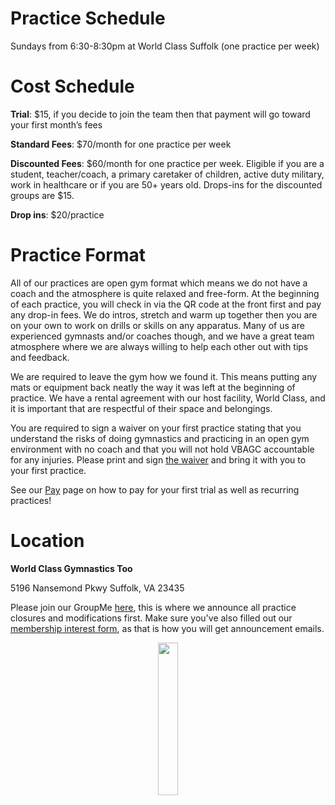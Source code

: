 <!---layout: page
title: "Practice Schedule"
permalink: /practice-schedule--->

# Practice Schedule
Sundays from 6:30-8:30pm at World Class Suffolk (one practice per week)

# Cost Schedule
<b>Trial</b>: $15, if you decide to join the team then that payment will go toward your first month’s fees

<b>Standard Fees</b>: $70/month for one practice per week

<b>Discounted Fees</b>: $60/month for one practice per week. Eligible if you are a student, teacher/coach, a primary caretaker of children, active duty military, work in healthcare or if you are 50+ years old. Drops-ins for the discounted groups are $15.

<b>Drop ins</b>: $20/practice

# Practice Format
All of our practices are open gym format which means we do not have a coach and the atmosphere is quite relaxed and free-form. At the beginning of each practice, you will check in via the QR code at the front first and pay any drop-in fees. We do intros, stretch and warm up together then you are on your own to work on drills or skills on any apparatus. Many of us are experienced gymnasts and/or coaches though, and we have a great team atmosphere where we are always willing to help each other out with tips and feedback.

We are required to leave the gym how we found it. This means putting any mats or equipment back neatly the way it was left at the beginning of practice. We have a rental agreement with our host facility, World Class, and it is important that are respectful of their space and belongings.

You are required to sign a waiver on your first practice stating that you understand the risks of doing gymnastics and practicing in an open gym environment with no coach and that you will not hold VBAGC accountable for any injuries. Please print and sign [the waiver](https://docs.google.com/document/d/1ThH51oK66MFMfpiMsASLXGLkmXcbsNau/edit?usp=sharing&ouid=108086916723310005087&rtpof=true&sd=true) and bring it with you to your first practice.

See our [Pay](vbadultgymnasticsclub.github.io/pay) page on how to pay for your first trial as well as recurring practices!

# Location
<b>World Class Gymnastics Too</b>

5196 Nansemond Pkwy
Suffolk, VA 23435

Please join our GroupMe [here](https://groupme.com/join_group/87617300/U5zsqMLk), this is where we announce all practice closures and modifications first. Make sure you've also filled out our [membership interest form](https://docs.google.com/forms/d/e/1FAIpQLSfuBSpcej4FysbI1azOCZ01WQgxU7Z7au8ZBd3OZHnkV_C3qw/viewform?usp=sf_link), as that is how you will get announcement emails.

<div style="text-align: center;">
  <img src="https://github.com/user-attachments/assets/18bd03fb-f1d8-4b1d-b1c7-21b6286b73f9" style="width:25%; height:25%;" />
</div>


